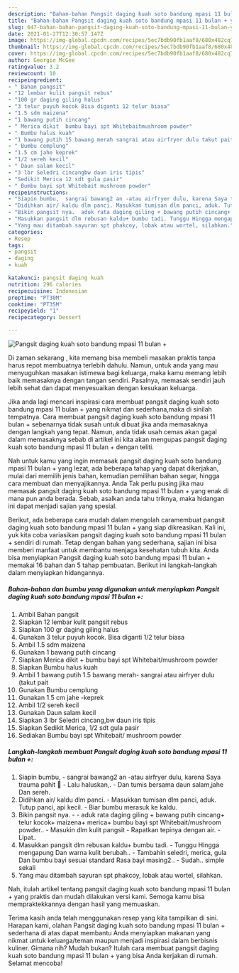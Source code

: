 ```yaml
---
description: "Bahan-bahan Pangsit daging kuah soto bandung mpasi 11 bulan + yang lezat Untuk Jualan"
title: "Bahan-bahan Pangsit daging kuah soto bandung mpasi 11 bulan + yang lezat Untuk Jualan"
slug: 647-bahan-bahan-pangsit-daging-kuah-soto-bandung-mpasi-11-bulan-yang-lezat-untuk-jualan
date: 2021-01-27T12:30:57.147Z
image: https://img-global.cpcdn.com/recipes/5ec7bdb90fb1aaf8/680x482cq70/pangsit-daging-kuah-soto-bandung-mpasi-11-bulan-foto-resep-utama.jpg
thumbnail: https://img-global.cpcdn.com/recipes/5ec7bdb90fb1aaf8/680x482cq70/pangsit-daging-kuah-soto-bandung-mpasi-11-bulan-foto-resep-utama.jpg
cover: https://img-global.cpcdn.com/recipes/5ec7bdb90fb1aaf8/680x482cq70/pangsit-daging-kuah-soto-bandung-mpasi-11-bulan-foto-resep-utama.jpg
author: Georgie McGee
ratingvalue: 3.2
reviewcount: 10
recipeingredient:
- " Bahan pangsit"
- "12 lembar kulit pangsit rebus"
- "100 gr daging giling halus"
- "3 telur puyuh kocok Bisa diganti 12 telur biasa"
- "1.5 sdm maizena"
- "1 bawang putih cincang"
- " Merica dikit  bumbu bayi spt Whitebaitmushroom powder"
- " Bumbu halus kuah"
- "1 bawang putih 15 bawang merah sangrai atau airfryer dulu takut pait"
- " Bumbu cemplung"
- "1.5 cm jahe keprek"
- "1/2 sereh kecil"
- " Daun salam kecil"
- "3 lbr Seledri cincangbw daun iris tipis"
- "Sedikit Merica 12 sdt gula pasir"
- " Bumbu bayi spt Whitebait mushroom powder"
recipeinstructions:
- "Siapin bumbu,  sangrai bawang2 an -atau airfryer dulu, karena Saya trauma pahit 😬  Lalu haluskan,. Dan tumis bersama daun salam,jahe Dan sereh."
- "Didihkan air/ kaldu dlm panci. Masukkan tumisan dlm panci, aduk. Tutup panci, api kecil.  Biar bumbu merasuk ke kaldu."
- "Bikin pangsit nya.  aduk rata daging giling + bawang putih cincang+ telur kocok+ maizena+ merica+ bumbu bayi spt Whitebait/mushroom powder.. Masukin dlm kulit pangsit  Rapatkan tepinya dengan air.  Lipat.."
- "Masukkan pangsit dlm rebusan kaldu+ bumbu tadi. Tunggu Hingga mengapung Dan warna kulit berubah.. Tambahin seledri, merica, gula Dan bumbu bayi sesuai standard Rasa bayi masing2.. Sudah.. simple sekali"
- "Yang mau ditambah sayuran spt phakcoy, lobak atau wortel, silahkan."
categories:
- Resep
tags:
- pangsit
- daging
- kuah

katakunci: pangsit daging kuah 
nutrition: 296 calories
recipecuisine: Indonesian
preptime: "PT30M"
cooktime: "PT35M"
recipeyield: "1"
recipecategory: Dessert

---
```



![Pangsit daging kuah soto bandung mpasi 11 bulan +](https://img-global.cpcdn.com/recipes/5ec7bdb90fb1aaf8/680x482cq70/pangsit-daging-kuah-soto-bandung-mpasi-11-bulan-foto-resep-utama.jpg)

Di zaman  sekarang , kita memang bisa membeli masakan praktis tanpa harus repot membuatnya terlebih dahulu. Namun, untuk anda yang mau menyuguhkan masakan istimewa bagi keluarga, maka kamu memang lebih baik memasaknya dengan tangan sendiri. Pasalnya, memasak sendiri jauh lebih sehat dan dapat menyesuaikan dengan kesukaan keluarga.

Jika anda lagi mencari inspirasi cara membuat pangsit daging kuah soto bandung mpasi 11 bulan + yang nikmat dan sederhana,maka di sinilah tempatnya. Cara membuat pangsit daging kuah soto bandung mpasi 11 bulan +  sebenarnya tidak susah untuk dibuat jika anda memasaknya dengan langkah yang tepat. Namun, anda tidak usah cemas akan gagal dalam memasaknya 
sebab di artikel ini kita akan mengupas pangsit daging kuah soto bandung mpasi 11 bulan + dengan teliti.  



Nah untuk kamu yang ingin memasak pangsit daging kuah soto bandung mpasi 11 bulan + yang lezat, ada beberapa tahap yang dapat dikerjakan, mulai dari memilih jenis bahan, kemudian pemilihan bahan segar, hingga cara membuat dan menyajikannya. Anda Tak perlu pusing jika mau memasak pangsit daging kuah soto bandung mpasi 11 bulan + yang enak di mana pun anda berada. Sebab, asalkan anda  tahu triknya, maka hidangan ini dapat menjadi sajian yang spesial.

Berikut, ada beberapa cara mudah dalam mengolah caramembuat pangsit daging kuah soto bandung mpasi 11 bulan + yang siap dikreasikan. Kali ini, yuk kita coba variasikan pangsit daging kuah soto bandung mpasi 11 bulan + sendiri di rumah. Tetap dengan bahan yang sederhana, sajian ini bisa memberi manfaat untuk membantu menjaga kesehatan tubuh kita. Anda bisa menyiapkan Pangsit daging kuah soto bandung mpasi 11 bulan + memakai 16 bahan dan 5 tahap pembuatan. Berikut ini langkah-langkah dalam menyiapkan hidangannya.

<!--inarticleads1-->

##### Bahan-bahan dan bumbu yang digunakan untuk menyiapkan Pangsit daging kuah soto bandung mpasi 11 bulan +:

1. Ambil  Bahan pangsit
1. Siapkan 12 lembar kulit pangsit rebus
1. Siapkan 100 gr daging giling halus
1. Gunakan 3 telur puyuh kocok. Bisa diganti 1/2 telur biasa
1. Ambil 1.5 sdm maizena
1. Gunakan 1 bawang putih cincang
1. Siapkan  Merica dikit + bumbu bayi spt Whitebait/mushroom powder
1. Siapkan  Bumbu halus kuah
1. Ambil 1 bawang putih 1.5 bawang merah- sangrai atau airfryer dulu (takut pait
1. Gunakan  Bumbu cemplung
1. Gunakan 1.5 cm jahe -keprek
1. Ambil 1/2 sereh kecil
1. Gunakan  Daun salam kecil
1. Siapkan 3 lbr Seledri cincang,bw daun iris tipis
1. Siapkan Sedikit Merica, 1/2 sdt gula pasir
1. Sediakan  Bumbu bayi spt Whitebait/ mushroom powder




<!--inarticleads2-->

##### Langkah-langkah membuat Pangsit daging kuah soto bandung mpasi 11 bulan +:

1. Siapin bumbu,  - sangrai bawang2 an -atau airfryer dulu, karena Saya trauma pahit 😬 -  Lalu haluskan,. - Dan tumis bersama daun salam,jahe Dan sereh.
1. Didihkan air/ kaldu dlm panci. - Masukkan tumisan dlm panci, aduk. Tutup panci, api kecil.  - Biar bumbu merasuk ke kaldu.
1. Bikin pangsit nya. -  - aduk rata daging giling + bawang putih cincang+ telur kocok+ maizena+ merica+ bumbu bayi spt Whitebait/mushroom powder.. - Masukin dlm kulit pangsit  - Rapatkan tepinya dengan air.  - Lipat..
1. Masukkan pangsit dlm rebusan kaldu+ bumbu tadi. - Tunggu Hingga mengapung Dan warna kulit berubah.. - Tambahin seledri, merica, gula Dan bumbu bayi sesuai standard Rasa bayi masing2.. - Sudah.. simple sekali
1. Yang mau ditambah sayuran spt phakcoy, lobak atau wortel, silahkan.




Nah, itulah artikel tentang  pangsit daging kuah soto bandung mpasi 11 bulan +  yang praktis dan mudah dilakukan versi kami. Semoga kamu bisa mempraktekkannya dengan hasil yang memuaskan. 

Terima kasih anda telah menggunakan resep yang kita tampilkan di sini. Harapan kami, olahan  Pangsit daging kuah soto bandung mpasi 11 bulan + sederhana di atas dapat membantu Anda menyiapkan makanan yang nikmat untuk keluarga/teman maupun menjadi inspirasi dalam berbisnis kuliner. Gimana nih? Mudah bukan? Itulah cara membuat pangsit daging kuah soto bandung mpasi 11 bulan + yang bisa Anda kerjakan di rumah. Selamat mencoba!

